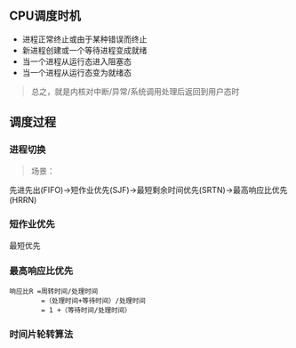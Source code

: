 



## CPU调度时机

- 进程正常终止或由于某种错误而终止
- 新进程创建或一个等待进程变成就绪
- 当一个进程从运行态进入阻塞态
- 当一个进程从运行态变为就绪态

> 总之，就是内核对中断/异常/系统调用处理后返回到用户态时

## 调度过程

### 进程切换

> 场景：









先进先出(FIFO)->短作业优先(SJF)->最短剩余时间优先(SRTN)->最高响应比优先(HRRN)

### 短作业优先

最短优先



### 最高响应比优先

```
响应比R =周转时间/处理时间
	    =（处理时间+等待时间）/处理时间
        = 1 +（等待时间/处理时间）
```





### 时间片轮转算法

